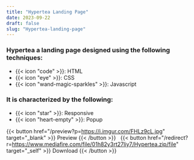 ```yaml
---
title: "Hypertea Landing Page"
date: 2023-09-22
draft: false
slug: "Hypertea-landing-page"
---
```

### __Hypertea__ a __landing page__ designed using the following techniques:
- {{< icon "code" >}}: HTML
- {{< icon "eye" >}}: CSS
- {{< icon "wand-magic-sparkles" >}}: Javascript  

### It is characterized by the following:
- {{< icon "star" >}}: Responsive
- {{< icon "heart-empty" >}}:  Popup

<!--adsense-->

{{< button href="/preview?p=https://i.imgur.com/FHLz9cL.jpg" target="_blank" >}}
Preview
{{< /button >}} &nbsp; {{< button href="/redirect?r=https://www.mediafire.com/file/01h82y3rt27liy7/Hypertea.zip/file" target="_self" >}}
Download
{{< /button >}}